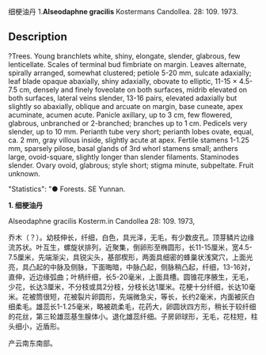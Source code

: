 细梗油丹
1.**Alseodaphne gracilis** Kostermans Candollea. 28: 109. 1973.

## Description
?Trees. Young branchlets white, shiny, elongate, slender, glabrous, few lenticellate. Scales of terminal bud fimbriate on margin. Leaves alternate, spirally arranged, somewhat clustered; petiole 5-20 mm, sulcate adaxially; leaf blade opaque abaxially, shiny adaxially, obovate to elliptic, 11-15 × 4.5-7.5 cm, densely and finely foveolate on both surfaces, midrib elevated on both surfaces, lateral veins slender, 13-16 pairs, elevated adaxially but slightly so abaxially, oblique and arcuate on margin, base cuneate, apex acuminate, acumen acute. Panicle axillary, up to 3 cm, few flowered, glabrous, unbranched or 2-branched; branches up to 1 cm. Pedicels very slender, up to 10 mm. Perianth tube very short; perianth lobes ovate, equal, ca. 2 mm, gray villous inside, slightly acute at apex. Fertile stamens 1-1.25 mm, sparsely pilose, basal glands of 3rd whorl stamens small; anthers large, ovoid-square, slightly longer than slender filaments. Staminodes slender. Ovary ovoid, glabrous; style short; stigma minute, subpeltate. Fruit unknown.

  "Statistics": "● Forests. SE Yunnan.

**1. 细梗油丹**

Alseodaphne gracilis Kosterm.in Candollea 28: 109. 1973,

乔木（？）。幼枝伸长，纤细，白色，具光泽，无毛，有少数皮孔。顶芽鳞片边缘流苏状。叶互生，螺旋状排列，近聚集，倒卵形至椭圆形，长11-15厘米，宽4.5-7.5厘米，先端渐尖，具锐尖头，基部楔形，两面具细密的蜂巢状浅窝穴，上面光亮，具凸起的中脉及侧脉，下面晦暗，中脉凸起，侧脉稍凸起，纤细，13-16对，直伸，近边缘弧曲；叶柄纤细，长5-20毫米，上面具槽。圆锥花序腋生，无毛，少花，长达3厘米，不分枝或具2分枝，分枝长达1厘米。花梗十分纤细，长达10毫米。花被筒很短，花被裂片卵圆形，先端微急尖，等长，长约2毫米，内面被灰白细柔毛。雄蕊长1-1.25毫米，略被疏柔毛，花药大，卵圆状四方形，稍长于较纤细的花丝，第三轮雄蕊基生腺体小。退化雄蕊纤细。子房卵球形，无毛，花柱短，柱头细小，近盾形。

产云南东南部。
